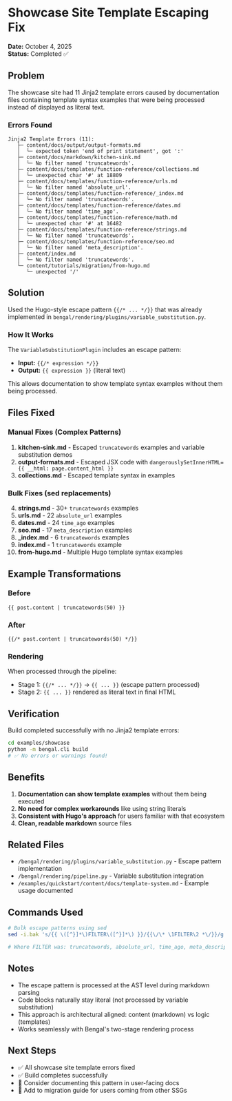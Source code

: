 # Showcase Site Template Escaping Fix

**Date:** October 4, 2025  
**Status:** Completed ✅

## Problem

The showcase site had 11 Jinja2 template errors caused by documentation files containing template syntax examples that were being processed instead of displayed as literal text.

### Errors Found

```
Jinja2 Template Errors (11):
   ├─ content/docs/output/output-formats.md
   │  └─ expected token 'end of print statement', got ':'
   ├─ content/docs/markdown/kitchen-sink.md
   │  └─ No filter named 'truncatewords'.
   ├─ content/docs/templates/function-reference/collections.md
   │  └─ unexpected char '#' at 18809
   ├─ content/docs/templates/function-reference/urls.md
   │  └─ No filter named 'absolute_url'.
   ├─ content/docs/templates/function-reference/_index.md
   │  └─ No filter named 'truncatewords'.
   ├─ content/docs/templates/function-reference/dates.md
   │  └─ No filter named 'time_ago'.
   ├─ content/docs/templates/function-reference/math.md
   │  └─ unexpected char '#' at 16482
   ├─ content/docs/templates/function-reference/strings.md
   │  └─ No filter named 'truncatewords'.
   ├─ content/docs/templates/function-reference/seo.md
   │  └─ No filter named 'meta_description'.
   ├─ content/index.md
   │  └─ No filter named 'truncatewords'.
   └─ content/tutorials/migration/from-hugo.md
      └─ unexpected '/'
```

## Solution

Used the Hugo-style escape pattern `{{/* ... */}}` that was already implemented in `bengal/rendering/plugins/variable_substitution.py`.

### How It Works

The `VariableSubstitutionPlugin` includes an escape pattern:
- **Input:** `{{/* expression */}}`
- **Output:** `{{ expression }}` (literal text)

This allows documentation to show template syntax examples without them being processed.

## Files Fixed

### Manual Fixes (Complex Patterns)

1. **kitchen-sink.md** - Escaped `truncatewords` examples and variable substitution demos
2. **output-formats.md** - Escaped JSX code with `dangerouslySetInnerHTML={{ __html: page.content_html }}`
3. **collections.md** - Escaped template syntax in examples

### Bulk Fixes (sed replacements)

4. **strings.md** - 30+ `truncatewords` examples
5. **urls.md** - 22 `absolute_url` examples
6. **dates.md** - 24 `time_ago` examples
7. **seo.md** - 17 `meta_description` examples
8. **_index.md** - 6 `truncatewords` examples
9. **index.md** - 1 `truncatewords` example
10. **from-hugo.md** - Multiple Hugo template syntax examples

## Example Transformations

### Before
```jinja2
{{ post.content | truncatewords(50) }}
```

### After
```jinja2
{{/* post.content | truncatewords(50) */}}
```

### Rendering
When processed through the pipeline:
- Stage 1: `{{/* ... */}}` → `{{ ... }}` (escape pattern processed)
- Stage 2: `{{ ... }}` rendered as literal text in final HTML

## Verification

Build completed successfully with no Jinja2 template errors:

```bash
cd examples/showcase
python -m bengal.cli build
# ✅ No errors or warnings found!
```

## Benefits

1. **Documentation can show template examples** without them being executed
2. **No need for complex workarounds** like using string literals
3. **Consistent with Hugo's approach** for users familiar with that ecosystem
4. **Clean, readable markdown** source files

## Related Files

- `/bengal/rendering/plugins/variable_substitution.py` - Escape pattern implementation
- `/bengal/rendering/pipeline.py` - Variable substitution integration
- `/examples/quickstart/content/docs/template-system.md` - Example usage documented

## Commands Used

```bash
# Bulk escape patterns using sed
sed -i.bak 's/{{ \([^}]*\)FILTER\([^}]*\) }}/{{\/\* \1FILTER\2 *\/}}/g' FILE.md

# Where FILTER was: truncatewords, absolute_url, time_ago, meta_description
```

## Notes

- The escape pattern is processed at the AST level during markdown parsing
- Code blocks naturally stay literal (not processed by variable substitution)
- This approach is architectural aligned: content (markdown) vs logic (templates)
- Works seamlessly with Bengal's two-stage rendering process

## Next Steps

- ✅ All showcase site template errors fixed
- ✅ Build completes successfully
- 📝 Consider documenting this pattern in user-facing docs
- 📝 Add to migration guide for users coming from other SSGs

